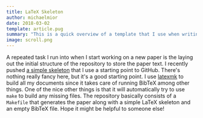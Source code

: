```yaml
---
title: LaTeX Skeleton
author: michaelmior
date: 2018-03-02
template: article.pug
summary: "This is a quick overview of a template that I use when writing papers using LaTeX."
image: scroll.png
---
```


A repeated task I run into when I start working on a new paper is the laying out the initial structure of the repository to store the paper text.
I recently pushed [a simple skeleton](https://github.com/michaelmior/latex-skeleton) that I use a starting point to GitHub.
There's nothing really fancy here, but it's a good starting point.
I use [latexmk](https://mg.readthedocs.io/latexmk.html) to build all my documents since it takes care of running BibTeX among other things.
One of the nice other things is that it will automatically try to use `make` to build any missing files.
The repository basically consists of a `Makefile` that generates the paper along with a simple LaTeX skeleton and an empty BibTeX file.
Hope it might be helpful to someone else!
